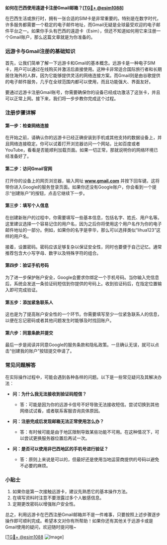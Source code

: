 **如何在巴西使用遠遊卡注册Gmail邮箱？[[TG💪+ @esim1088](https://t.me/s/esim1088)]**

在巴西生活或旅行时，拥有一张合适的SIM卡是非常重要的。特别是在数字时代，许多服务都需要一个稳定的电子邮件地址，而Gmail无疑是全球最受欢迎的电子邮件平台之一。如果你手头有巴西的遠遊卡（Esim），但还不知道如何用它来注册一个Gmail账户，那么这篇文章就是为你准备的。

### 远游卡与Gmail注册的基础知识

首先，让我们简单了解一下远游卡和Gmail的基本概念。远游卡是一种电子SIM卡，用户可以通过在线购买并激活后直接使用。这种卡非常适合国际旅行者和长期居住海外的人群，因为它能够提供灵活的网络连接方案。而Gmail则是由谷歌提供的电子邮件服务，几乎在全球范围内都可以使用，而且功能强大、界面友好。

要通过远游卡注册Gmail账号，你需要确保你的设备已经成功激活了这张卡，并且可以正常上网。接下来，我们将一步步教你完成这个过程。

### 注册步骤详解

#### 第一步：检查网络连接
在开始之前，请确认你的远游卡已经正确安装到手机或其他支持的数据设备上，并且网络连接稳定。你可以试着打开浏览器访问一个网站，比如百度或者YouTube，看看是否能顺利加载页面。如果一切正常，那就说明你的网络环境已经准备好了。

#### 第二步：访问Gmail官网
打开你的设备上的网页浏览器，输入网址 **www.gmail.com** 并按下回车键。这将带你进入Google的服务登录页面。如果你还没有Google账户，你会看到一个提示“创建账户”的按钮，点击它继续下一步。

#### 第三步：填写个人信息
在创建新账户的过程中，你需要填写一些基本信息，包括名字、姓氏、用户名等。这里建议选择一个容易记住的用户名，因为之后你将使用这个用户名作为你的电子邮件地址的一部分。例如，如果你的名字是李华，那么可以选择类似“lihua123”这样的用户名。

接着，设置密码。密码应该足够复杂以保证安全性，同时也要便于自己记忆。通常推荐包含大小写字母、数字以及特殊字符的组合。

#### 第四步：验证手机号码
为了进一步保护账户安全，Google会要求你绑定一个手机号码。当你输入完信息后，系统会发送一条验证码短信到你提供的号码上。收到验证码后，在指定位置输入即可完成验证。

#### 第五步：添加紧急联系人
这也是为了提高账户安全性的一个环节。你需要填写至少一位紧急联系人的信息，以便在忘记密码或者其他问题发生时能够及时找回账户。

#### 第六步：同意条款并提交
最后一步是阅读并同意Google的服务条款和隐私政策。一旦确认无误，就可以点击“创建我的账户”按钮提交申请了。

### 常见问题解答

在实际操作过程中，可能会遇到各种各样的问题。以下是一些常见疑问及其解决办法：

- **问：为什么我无法接收到验证码短信？**
  - 答：可能是因为你的远游卡信号不好导致无法接收短信。尝试切换到其他网络试试看，或者联系客服咨询具体原因。

- **问：注册完成后发现邮箱无法正常使用怎么办？**
  - 答：有时候可能是由于地区限制导致某些功能不可用。在这种情况下，可以尝试更换服务器位置后再试一次。

- **问：是否可以使用非巴西地区的手机号进行验证？**
  - 答：原则上来说是可以的，但最好还是使用当地运营商提供的号码以避免不必要的麻烦。

### 小贴士

1. 如果你是第一次接触远游卡，建议先熟悉它的基本操作方法。
2. 在填写资料时注意不要泄露过多个人敏感信息。
3. 定期更改密码以增强账户安全性。

总之，利用远游卡在巴西注册Gmail邮箱并不是一件难事，只要按照上述步骤逐步操作即可顺利完成。希望本文对你有所帮助！如果你还有其他关于远游卡或是Gmail使用的疑问，欢迎随时提问哦~

[[TG💪+ @esim1088](https://t.me/s/esim1088) ![Image](https://i.postimg.cc/4NQfJmqS/Snipaste-2025-05-13-00-14-12.png)]